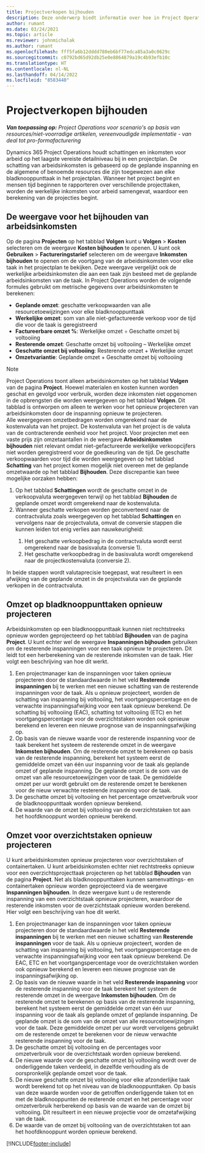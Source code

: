 ```yaml
---
title: Projectverkopen bijhouden
description: Deze onderwerp biedt informatie over hoe in Project Operations de voortgang wordt bijgehouden op basis van arbeidsinkomsten voor een project.
author: rumant
ms.date: 03/24/2021
ms.topic: article
ms.reviewer: johnmichalak
ms.author: rumant
ms.openlocfilehash: fff5fa6b12dddd780eb6bf77edca85a3a0c0629c
ms.sourcegitcommit: c0792bd65d92db25e0e8864879a19c4b93efb10c
ms.translationtype: HT
ms.contentlocale: nl-NL
ms.lasthandoff: 04/14/2022
ms.locfileid: "8583440"
---
```

# <a name="project-sales-tracking"></a>Projectverkopen bijhouden

_**Van toepassing op:** Project Operations voor scenario's op basis van resources/niet-voorradige artikelen, vereenvoudigde implementatie - van deal tot pro-formafacturering_

Dynamics 365 Project Operations houdt schattingen en inkomsten voor arbeid op het laagste vereiste detailniveau bij in een projectplan. De schatting van arbeidsinkomsten is gebaseerd op de geplande inspanning en de algemene of benoemde resources die zijn toegewezen aan elke bladknooppunttaak in het projectplan. Wanneer het project begint en mensen tijd beginnen te rapporteren over verschillende projecttaken, worden de werkelijke inkomsten voor arbeid samengevat, waardoor een berekening van de projecties begint.

## <a name="labor-revenue-tracking-view"></a>De weergave voor het bijhouden van arbeidsinkomsten

Op de pagina **Projecten** op het tabblad **Volgen** kunt u **Volgen** > **Kosten** selecteren om de weergave **Kosten bijhouden** te openen. U kunt ook **Gebruiken** > **Factureringstarief** selecteren om de weergave **Inkomsten bijhouden** te openen om de voortgang van de arbeidsinkomsten voor elke taak in het projectplan te bekijken. Deze weergave vergelijkt ook de werkelijke arbeidsinkomsten die aan een taak zijn besteed met de geplande arbeidsinkomsten van de taak. In Project Operations worden de volgende formules gebruikt om metrische gegevens over arbeidsinkomsten te berekenen:

- **Geplande omzet**: geschatte verkoopwaarden van alle resourcetoewijzingen voor elke bladknooppunttaak
- **Werkelijke omzet**: som van alle niet-gefactureerde verkoop voor de tijd die voor de taak is geregistreerd
- **Factureerbare omzet %**: Werkelijke omzet ÷ Geschatte omzet bij voltooiing
- **Resterende omzet**: Geschatte omzet bij voltooiing – Werkelijke omzet
- **Geschatte omzet bij voltooiing**: Resterende omzet + Werkelijke omzet
- **Omzetvariantie**: Geplande omzet + Geschatte omzet bij voltooiing


> [!NOTE]
> Project Operations toont alleen arbeidsinkomsten op het tabblad **Volgen** van de pagina **Project**. Hoewel materialen en kosten kunnen worden geschat en gevolgd voor verbruik, worden deze inkomsten niet opgenomen in de opbrengsten die worden weergegeven op het tabblad **Volgen**. Dit tabblad is ontworpen om alleen te werken voor het opnieuw projecteren van arbeidsinkomsten door de inspanning opnieuw te projecteren.  
> Alle weergegeven omzetbedragen worden omgerekend naar de kostenvaluta van het project. De kostenvaluta van het project is de valuta van de contracterende eenheid voor het project. Voor projecten met een vaste prijs zijn omzetaantallen in de weergave **Arbeidsinkomsten bijhouden** niet relevant omdat niet-gefactureerde werkelijke verkoopcijfers niet worden geregistreerd voor de goedkeuring van de tijd.
> De geschatte verkoopwaarden voor tijd die worden weergegeven op het tabblad **Schatting** van het project komen mogelijk niet overeen met de geplande omzetwaarde op het tabblad **Bijhouden**. Deze discrepantie kan twee mogelijke oorzaken hebben:
><ol>
   ><li> Op het tabblad <b>Schattingen</b> wordt de geschatte omzet in de verkoopvaluta weergegeven terwijl op het tabblad <b>Bijhouden</b> de geplande omzet wordt omgerekend naar de kostenvaluta. </li>
   ><li> Wanneer geschatte verkopen worden geconverteerd naar de contractvaluta zoals weergegeven op het tabblad <b>Schattingen</b> en vervolgens naar de projectvaluta, omvat de conversie stappen die kunnen leiden tot enig verlies aan nauwkeurigheid: </li>
><ol>
><li> Het geschatte verkoopbedrag in de contractvaluta wordt eerst omgerekend naar de basisvaluta (conversie 1).</li>
><li> Het geschatte verkoopbedrag in de basisvaluta wordt omgerekend naar de projectkostenvaluta (conversie 2). </li>
></ol>
></ol>
> In beide stappen wordt valutaprecisie toegepast, wat resulteert in een afwijking van de geplande omzet in de projectvaluta van de geplande verkopen in de contractvaluta.
   

## <a name="reprojecting-revenues-on-leaf-node-tasks"></a>Omzet op bladknooppunttaken opnieuw projecteren

Arbeidsinkomsten op een bladknooppunttaak kunnen niet rechtstreeks opnieuw worden geprojecteerd op het tabblad **Bijhouden** van de pagina **Project**. U kunt echter wel de weergave **Inspanningen bijhouden** gebruiken om de resterende inspanningen voor een taak opnieuw te projecteren. Dit leidt tot een herberekening van de resterende inkomsten van de taak. Hier volgt een beschrijving van hoe dit werkt.

1. Een projectmanager kan de inspanningen voor taken opnieuw projecteren door de standaardwaarde in het veld **Resterende inspanningen** bij te werken met een nieuwe schatting van de resterende inspanningen voor de taak. Als u opnieuw projecteert, worden de schatting van inspanning bij voltooiing, het voortgangspercentage en de verwachte inspanningsafwijking voor een taak opnieuw berekend. De schatting bij voltooiing (EAC), schatting tot voltooiing (ETC) en het voortgangspercentage voor de overzichtstaken worden ook opnieuw berekend en leveren een nieuwe prognose van de inspanningsafwijking op.
2. Op basis van de nieuwe waarde voor de resterende inspanning voor de taak berekent het systeem de resterende omzet in de weergave **Inkomsten bijhouden**. Om de resterende omzet te berekenen op basis van de resterende inspanning, berekent het systeem eerst de gemiddelde omzet van één uur inspanning voor de taak als geplande omzet of geplande inspanning. De geplande omzet is de som van de omzet van alle resourcetoewijzingen voor de taak. De gemiddelde omzet per uur wordt gebruikt om de resterende omzet te berekenen voor de nieuw verwachte resterende inspanning voor de taak.
3. De geschatte omzet bij voltooiing en het percentage omzetverbruik voor de bladknooppunttaak worden opnieuw berekend.
4. De waarde van de omzet bij voltooiing van de overzichtstaken tot aan het hoofdknooppunt worden opnieuw berekend.

## <a name="reprojecting-revenues-on-summary-tasks"></a>Omzet voor overzichtstaken opnieuw projecteren

U kunt arbeidsinkomsten opnieuw projecteren voor overzichtstaken of containertaken. U kunt arbeidsinkomsten echter niet rechtstreeks opnieuw voor een overzichtsprojecttaak projecteren op het tabblad **Bijhouden** van de pagina **Project**. Net als bladknooppunttaken kunnen samenvattings- en containertaken opnieuw worden geprojecteerd via de weergave **Inspanningen bijhouden**. In deze weergave kunt u de resterende inspanning van een overzichtstaak opnieuw projecteren, waardoor de resterende inkomsten voor de overzichtstaak opnieuw worden berekend. Hier volgt een beschrijving van hoe dit werkt.

1. Een projectmanager kan de inspanningen voor taken opnieuw projecteren door de standaardwaarde in het veld **Resterende inspanningen** bij te werken met een nieuwe schatting van **Resterende inspanningen** voor de taak. Als u opnieuw projecteert, worden de schatting van inspanning bij voltooiing, het voortgangspercentage en de verwachte inspanningsafwijking voor een taak opnieuw berekend. De EAC, ETC en het voortgangspercentage voor de overzichtstaken worden ook opnieuw berekend en leveren een nieuwe prognose van de inspanningsafwijking op.
2. Op basis van de nieuwe waarde in het veld **Resterende inspanning** voor de resterende inspanning voor de taak berekent het systeem de resterende omzet in de weergave **Inkomsten bijhouden**. Om de resterende omzet te berekenen op basis van de resterende inspanning, berekent het systeem eerst de gemiddelde omzet van één uur inspanning voor de taak als geplande omzet of geplande inspanning. De geplande omzet is de som van de omzet van alle resourcetoewijzingen voor de taak. Deze gemiddelde omzet per uur wordt vervolgens gebruikt om de resterende omzet te berekenen voor de nieuw verwachte resterende inspanning voor de taak.
3. De geschatte omzet bij voltooiing en de percentages voor omzetverbruik voor de overzichtstaak worden opnieuw berekend.
4. De nieuwe waarde voor de geschatte omzet bij voltooiing wordt over de onderliggende taken verdeeld, in dezelfde verhouding als de oorspronkelijk geplande omzet voor de taak.
5. De nieuwe geschatte omzet bij voltooiing voor elke afzonderlijke taak wordt berekend tot op het niveau van de bladknooppunttaken. Op basis van deze waarde worden voor de getroffen onderliggende taken tot en met de bladknooppunten de resterende omzet en het percentage voor omzetverbruik herberekend op basis van de waarde van de omzet bij voltooiing. Dit resulteert in een nieuwe projectie voor de omzetafwijking van de taak. 
6. De waarde van de omzet bij voltooiing van de overzichtstaken tot aan het hoofdknooppunt worden opnieuw berekend.


[!INCLUDE[footer-include](../includes/footer-banner.md)]

